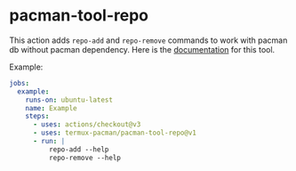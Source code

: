 # pacman-tool-repo

This action adds `repo-add` and `repo-remove` commands to work with pacman db without pacman dependency. Here is the [documentation](https://man.archlinux.org/man/repo-add.8.en) for this tool.

Example:

```yml
jobs:
  example:
    runs-on: ubuntu-latest
    name: Example
    steps:
      - uses: actions/checkout@v3
      - uses: termux-pacman/pacman-tool-repo@v1
      - run: |
          repo-add --help
          repo-remove --help
```

